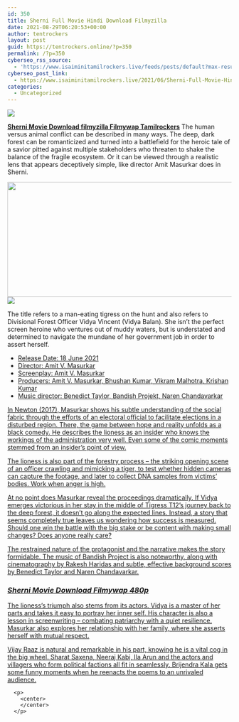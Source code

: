 ```yaml
---
id: 350
title: Sherni Full Movie Hindi Download Filmyzilla
date: 2021-08-29T06:20:53+00:00
author: tentrockers
layout: post
guid: https://tentrockers.online/?p=350
permalink: /?p=350
cyberseo_rss_source:
  - 'https://www.isaiminitamilrockers.live/feeds/posts/default?max-results=150&start-index=1'
cyberseo_post_link:
  - https://www.isaiminitamilrockers.live/2021/06/Sherni-Full-Movie-Hindi-Download-Filmyzilla.html
categories:
  - Uncategorized
---
```

<div class="media_block">
  <img src="https://1.bp.blogspot.com/-ZfZl3jEgWSI/YNKkeNPExXI/AAAAAAAAA7M/efaWw2a0T20tbCjNzyZ47rUo3EkRKGzXgCLcBGAsYHQ/s72-w528-h259-c/Marielle-Price-1.png" class="media_thumbnail" />
</div>

<meta content="Sherni Movie Download filmyzilla&nbsp; Filmywap Tamilrockers &nbsp;The human versus animal conflict can be described in many ways. The deep, dark fore..." name="twitter:description" />

  


<center>
</center>

**[<span><span face="Verdana, Geneva, sans-serif"><span>Sherni Movie Download filmyzilla&nbsp;</span></span></span><span face="Verdana, Geneva, sans-serif"><span>Filmywap Tamilrockers</span></span>](https://www.tamilrockers.co.nz/sherni-full-movie-download-tamilrockers/)**<span face="Verdana, Geneva, sans-serif">&nbsp;The human versus animal conflict can be described in many ways. The deep, dark forest can be romanticized and turned into a battlefield for the heroic tale of a savior pitted against multiple stakeholders who threaten to shake the balance of the fragile ecosystem. Or it can be viewed through a realistic lens that appears deceptively simple, like director Amit Masurkar does in Sherni.</span>

<div class="separator">
  <a href="https://1.bp.blogspot.com/-ZfZl3jEgWSI/YNKkeNPExXI/AAAAAAAAA7M/efaWw2a0T20tbCjNzyZ47rUo3EkRKGzXgCLcBGAsYHQ/s1640/Marielle-Price-1.png"><img loading="lazy" border="0" data-original-height="924" data-original-width="1640" height="259" src="https://1.bp.blogspot.com/-ZfZl3jEgWSI/YNKkeNPExXI/AAAAAAAAA7M/efaWw2a0T20tbCjNzyZ47rUo3EkRKGzXgCLcBGAsYHQ/w528-h259/Marielle-Price-1.png" width="528" /></a>
</div>

<div class="separator">
  <a href="https://bonepa.com/1d8ec7348b/2b6fd1dd06/?placementName=default"><img border="0" data-original-height="250" data-original-width="300" src="https://1.bp.blogspot.com/-nfbzYVobUik/YMlpOerzdgI/AAAAAAAAA3Y/aAupsOUs_WMY6Lv7R1OtZhI6OqaRh-YAwCPcBGAYYCw/s0/e854879156f0849f3d27a89db88ed039.png" /></a>
</div>

<span face="Verdana, Geneva, sans-serif">The title refers to a man-eating tigress on the hunt and also refers to Divisional Forest Officer Vidya Vincent (Vidya Balan). She isn’t the perfect screen heroine who ventures out of muddy waters, but is understated and determined to navigate the mundane of her government job in order to assert herself.</span>

<div class="code-block code-block-3">
  <ins class="adsbygoogle" data-ad-client="ca-pub-7799753746248707" data-ad-format="auto" data-ad-slot="7931244531" data-ad-status="filled" data-adsbygoogle-status="done" data-full-width-responsive="true"></p> 
  
  
  <ul>
      <li>
        Release Date: 18 June 2021
      </li>
      <li>
        Director: Amit V. Masurkar
      </li>
      <li>
        Screenplay: Amit V. Masurkar
      </li>
      <li>
        Producers: Amit V. Masurkar, Bhushan Kumar, Vikram Malhotra, Krishan Kumar
      </li>
      <li>
        Music director: Benedict Taylor, Bandish Projekt, Naren Chandavarkar
      </li>
    </ul>

  
  
  <p>
      In Newton (2017), Masurkar shows his subtle understanding of the social fabric through the efforts of an electoral official to facilitate elections in a disturbed region. There, the game between hope and reality unfolds as a black comedy. He describes the lioness as an insider who knows the workings of the administration very well. Even some of the comic moments stemmed from an insider’s point of view.
    </p>

  
  
  <p>
      The lioness is also part of the forestry process – the striking opening scene of an officer crawling and mimicking a tiger, to test whether hidden cameras can capture the footage, and later to collect DNA samples from victims’ bodies. Work when anger is high.
    </p>

  
  
  <p>
      At no point does Masurkar reveal the proceedings dramatically. If Vidya emerges victorious in her stay in the middle of Tigress T12’s journey back to the deep forest, it doesn’t go along the expected lines. Instead, a story that seems completely true leaves us wondering how success is measured. Should one win the battle with the big stake or be content with making small changes? Does anyone really care?
    </p>

  
  
  <p>
      The restrained nature of the protagonist and the narrative makes the story formidable. The music of Bandish Project is also noteworthy, along with cinematography by Rakesh Haridas and subtle, effective background scores by Benedict Taylor and Naren Chandavarkar.
    </p>

  
  
  <h3 class="has-text-align-center">
      <span><em><span class="has-inline-color has-vivid-red-color">Sherni Movie Download Filmywap 480p</span></em></span>
    </h3>

  
  
  <p>
      The lioness’s triumph also stems from its actors. Vidya is a master of her parts and takes it easy to portray her inner self. His character is also a lesson in screenwriting – combating patriarchy with a quiet resilience. Masurkar also explores her relationship with her family, where she asserts herself with mutual respect.
    </p>

  
  
  <p>
      Vijay Raaz is natural and remarkable in his part, knowing he is a vital cog in the big wheel. Sharat Saxena, Neeraj Kabi, Ila Arun and the actors and villagers who form political factions all fit in seamlessly. Brijendra Kala gets some funny moments when he reenacts the poems to an unrivaled audience.
    </p>

  
  
  <p>
      <ins aria-label="Advertisement" id="aswift_5_expand" tabindex="0" title="Advertisement"></ins></ins></div> 
      
      <p>
        <center>
        </center>
      </p>